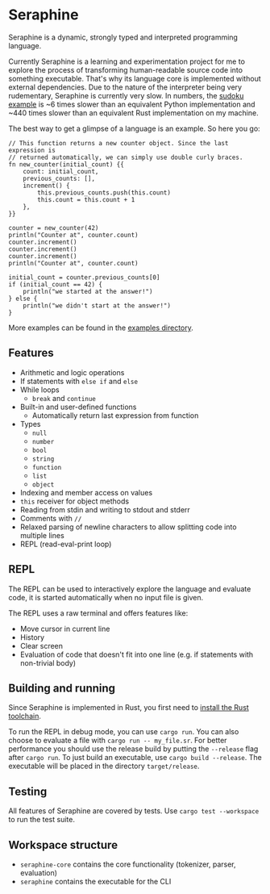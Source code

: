 # Seraphine

Seraphine is a dynamic, strongly typed and interpreted programming language.

Currently Seraphine is a learning and experimentation project for me to explore
the process of transforming human-readable source code into something
executable. That's why its language core is implemented without external
dependencies. Due to the nature of the interpreter being very rudementary,
Seraphine is currently very slow. In numbers, the [sudoku
example](examples/sudoku.sr) is ~6 times slower than an equivalent Python
implementation and ~440 times slower than an equivalent Rust implementation on
my machine.

The best way to get a glimpse of a language is an example. So here you go:

```
// This function returns a new counter object. Since the last expression is
// returned automatically, we can simply use double curly braces.
fn new_counter(initial_count) {{
    count: initial_count,
    previous_counts: [],
    increment() {
        this.previous_counts.push(this.count)
        this.count = this.count + 1
    },
}}

counter = new_counter(42)
println("Counter at", counter.count)
counter.increment()
counter.increment()
counter.increment()
println("Counter at", counter.count)

initial_count = counter.previous_counts[0]
if (initial_count == 42) {
    println("we started at the answer!")
} else {
    println("we didn't start at the answer!")
}
```

More examples can be found in the [examples directory](examples).

## Features

- Arithmetic and logic operations
- If statements with `else if` and `else`
- While loops
    - `break` and `continue`
- Built-in and user-defined functions
    - Automatically return last expression from function
- Types
    - `null`
    - `number`
    - `bool`
    - `string`
    - `function`
    - `list`
    - `object`
- Indexing and member access on values
- `this` receiver for object methods
- Reading from stdin and writing to stdout and stderr
- Comments with `//`
- Relaxed parsing of newline characters to allow splitting code into multiple
  lines
- REPL (read-eval-print loop)

## REPL

The REPL can be used to interactively explore the language and evaluate code,
it is started automatically when no input file is given.

The REPL uses a raw terminal and offers features like:

- Move cursor in current line
- History
- Clear screen
- Evaluation of code that doesn't fit into one line (e.g. if statements with
  non-trivial body)

## Building and running

Since Seraphine is implemented in Rust, you first need to [install the Rust
toolchain](https://www.rust-lang.org/tools/install).

To run the REPL in debug mode, you can use `cargo run`. You can also choose to
evaluate a file with `cargo run -- my_file.sr`. For better performance you
should use the release build by putting the `--release` flag after `cargo run`.
To just build an executable, use `cargo build --release`. The executable will
be placed in the directory `target/release`.

## Testing

All features of Seraphine are covered by tests. Use `cargo test --workspace` to
run the test suite.

## Workspace structure

- `seraphine-core` contains the core functionality (tokenizer, parser,
  evaluation)
- `seraphine` contains the executable for the CLI
